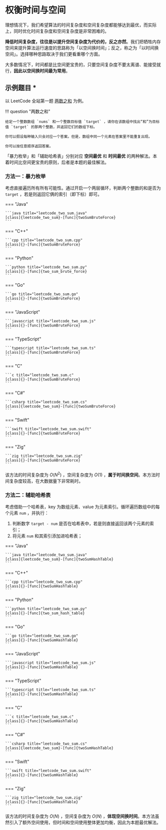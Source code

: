 # 权衡时间与空间

理想情况下，我们希望算法的时间复杂度和空间复杂度都能够达到最优，而实际上，同时优化时间复杂度和空间复杂度是非常困难的。

**降低时间复杂度，往往是以提升空间复杂度为代价的，反之亦然**。我们把牺牲内存空间来提升算法运行速度的思路称为「以空间换时间」；反之，称之为「以时间换空间」。选择哪种思路取决于我们更看重哪个方面。

大多数情况下，时间都是比空间更宝贵的，只要空间复杂度不要太离谱、能接受就行，**因此以空间换时间最为常用**。

## 示例题目 *

以 LeetCode 全站第一题 [两数之和](https://leetcode.cn/problems/two-sum/) 为例。

!!! question "两数之和"

    给定一个整数数组 `nums` 和一个整数目标值 `target` ，请你在该数组中找出“和”为目标值 `target` 的那两个整数，并返回它们的数组下标。
    
    你可以假设每种输入只会对应一个答案。但是，数组中同一个元素在答案里不能重复出现。
    
    你可以按任意顺序返回答案。

「暴力枚举」和「辅助哈希表」分别对应 **空间最优** 和 **时间最优** 的两种解法。本着时间比空间更宝贵的原则，后者是本题的最佳解法。

### 方法一：暴力枚举

考虑直接遍历所有所有可能性。通过开启一个两层循环，判断两个整数的和是否为 `target` ，若是则返回它俩的索引（即下标）即可。

=== "Java"

    ```java title="leetcode_two_sum.java"
    [class]{leetcode_two_sum}-[func]{twoSumBruteForce}
    ```

=== "C++"

    ```cpp title="leetcode_two_sum.cpp"
    [class]{}-[func]{twoSumBruteForce}
    ```

=== "Python"

    ```python title="leetcode_two_sum.py"
    [class]{}-[func]{two_sum_brute_force}
    ```

=== "Go"

    ```go title="leetcode_two_sum.go"
    [class]{}-[func]{twoSumBruteForce}
    ```

=== "JavaScript"

    ```javascript title="leetcode_two_sum.js"
    [class]{}-[func]{twoSumBruteForce}
    ```

=== "TypeScript"

    ```typescript title="leetcode_two_sum.ts"
    [class]{}-[func]{twoSumBruteForce}
    ```

=== "C"

    ```c title="leetcode_two_sum.c"
    [class]{}-[func]{twoSumBruteForce}
    ```

=== "C#"

    ```csharp title="leetcode_two_sum.cs"
    [class]{leetcode_two_sum}-[func]{twoSumBruteForce}
    ```

=== "Swift"

    ```swift title="leetcode_two_sum.swift"
    [class]{}-[func]{twoSumBruteForce}
    ```

=== "Zig"

    ```zig title="leetcode_two_sum.zig"
    [class]{}-[func]{twoSumBruteForce}
    ```

该方法的时间复杂度为 $O(N^2)$ ，空间复杂度为 $O(1)$ ，**属于时间换空间**。本方法时间复杂度较高，在大数据量下非常耗时。

### 方法二：辅助哈希表

考虑借助一个哈希表，key 为数组元素、value 为元素索引。循环遍历数组中的每个元素 `num` ，并执行：

1. 判断数字 `target - num` 是否在哈希表中，若是则直接返回该两个元素的索引；
2. 将元素 `num` 和其索引添加进哈希表；

=== "Java"

    ```java title="leetcode_two_sum.java"
    [class]{leetcode_two_sum}-[func]{twoSumHashTable}
    ```

=== "C++"

    ```cpp title="leetcode_two_sum.cpp"
    [class]{}-[func]{twoSumHashTable}
    ```

=== "Python"

    ```python title="leetcode_two_sum.py"
    [class]{}-[func]{two_sum_hash_table}
    ```

=== "Go"

    ```go title="leetcode_two_sum.go"
    [class]{}-[func]{twoSumHashTable}
    ```

=== "JavaScript"

    ```javascript title="leetcode_two_sum.js"
    [class]{}-[func]{twoSumHashTable}
    ```

=== "TypeScript"

    ```typescript title="leetcode_two_sum.ts"
    [class]{}-[func]{twoSumHashTable}
    ```

=== "C"

    ```c title="leetcode_two_sum.c"
    [class]{}-[func]{twoSumHashTable}
    ```

=== "C#"

    ```csharp title="leetcode_two_sum.cs"
    [class]{leetcode_two_sum}-[func]{twoSumHashTable}
    ```

=== "Swift"

    ```swift title="leetcode_two_sum.swift"
    [class]{}-[func]{twoSumHashTable}
    ```

=== "Zig"

    ```zig title="leetcode_two_sum.zig"
    [class]{}-[func]{twoSumHashTable}
    ```

该方法的时间复杂度为 $O(N)$ ，空间复杂度为 $O(N)$ ，**体现空间换时间**。本方法虽然引入了额外空间使用，但时间和空间使用整体更加均衡，因此为本题最优解法。
